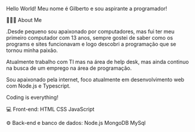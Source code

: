 Hello World! Meu nome é Gilberto e sou aspirante a programador!

👨🏻‍💻  About Me


.Desde pequeno sou apaixonado por computadores, mas fui ter meu primeiro computador com 13 anos, sempre gostei de saber como os programs e sites funcionavam e logo descobri a programação que se tornou minha paixão.

Atualmente trabalho com TI mas na área de help desk, mas ainda continuo na busca de um emprego na área de programação.

Sou apaixonado pela internet, foco atualmente em desenvolvimento web com Node.js e Typescript.

Coding is everything!

💻  Front-end:
HTML CSS JavaScript 

⚙️  Back-end e banco de dados:
Node.js  MongoDB  MySql 

